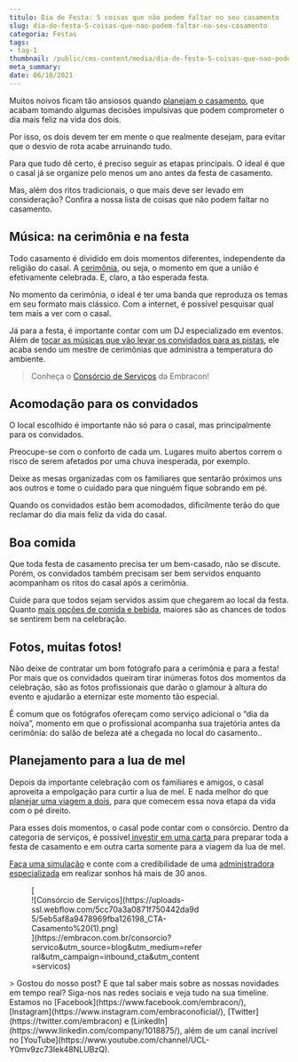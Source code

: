 ```yaml
---
titulo: Dia de Festa: 5 coisas que não podem faltar no seu casamento
slug: dia-de-festa-5-coisas-que-nao-podem-faltar-no-seu-casamento
categoria: Festas
tags:
- tag-1
thumbnail: /public/cms-content/media/dia-de-festa-5-coisas-que-nao-podem-faltar-no-seu-casamento.jpg
meta_summary: 
date: 06/10/2021
---
```

Muitos noivos ficam tão ansiosos quando [planejam o casamento](https://www.embracon.com.br/blog/saiba-quais-sao-os-primeiros-passos-para-planejar-um-casamento), que acabam tomando algumas decisões impulsivas que podem comprometer o dia mais feliz na vida dos dois.

Por isso, os dois devem ter em mente o que realmente desejam, para evitar que o desvio de rota acabe arruinando tudo.

Para que tudo dê certo, é preciso seguir as etapas principais. O ideal é que o casal já se organize pelo menos um ano antes da festa de casamento.

Mas, além dos ritos tradicionais, o que mais deve ser levado em consideração? Confira a nossa lista de coisas que não podem faltar no casamento.

Música: na cerimônia e na festa
-------------------------------

Todo casamento é dividido em dois momentos diferentes, independente da religião do casal. A [cerimônia](https://www.embracon.com.br/blog/cerimonia-e-festa-de-casamento-juntos-ou-separados), ou seja, o momento em que a união é efetivamente celebrada. E, claro, a tão esperada festa.

No momento da cerimônia, o ideal é ter uma banda que reproduza os temas em seu formato mais clássico. Com a internet, é possível pesquisar qual tem mais a ver com o casal.

Já para a festa, é importante contar com um DJ especializado em eventos. Além de [tocar as músicas que vão levar os convidados para as pistas](https://www.embracon.com.br/blog/musica-de-festa-faca-uma-playlist-arrebatadora), ele acaba sendo um mestre de cerimônias que administra a temperatura do ambiente.

> Conheça o [Consórcio de Serviços](https://www.embracon.com.br/consorcio-servicos) da Embracon!

Acomodação para os convidados
-----------------------------

O local escolhido é importante não só para o casal, mas principalmente para os convidados.

Preocupe-se com o conforto de cada um. Lugares muito abertos correm o risco de serem afetados por uma chuva inesperada, por exemplo.

Deixe as mesas organizadas com os familiares que sentarão próximos uns aos outros e tome o cuidado para que ninguém fique sobrando em pé.

Quando os convidados estão bem acomodados, dificilmente terão do que reclamar do dia mais feliz da vida do casal.

Boa comida
----------

Que toda festa de casamento precisa ter um bem-casado, não se discute. Porém, os convidados também precisam ser bem servidos enquanto acompanham os ritos do casal após a cerimônia.

Cuide para que todos sejam servidos assim que chegarem ao local da festa. Quanto [mais opções de comida e bebida](https://www.embracon.com.br/blog/4-conselhos-para-escolher-o-menu-de-festa-de-casamento), maiores são as chances de todos se sentirem bem na celebração.

Fotos, muitas fotos!
--------------------

Não deixe de contratar um bom fotógrafo para a cerimônia e para a festa! Por mais que os convidados queiram tirar inúmeras fotos dos momentos da celebração, são as fotos profissionais que darão o glamour à altura do evento e ajudarão a eternizar este momento tão especial.

É comum que os fotógrafos ofereçam como serviço adicional o “dia da noiva”, momento em que o profissional acompanha sua trajetória antes da cerimônia: do salão de beleza até a chegada no local do casamento..

Planejamento para a lua de mel
------------------------------

Depois da importante celebração com os familiares e amigos, o casal aproveita a empolgação para curtir a lua de mel. E nada melhor do que [planejar uma viagem a dois](https://www.embracon.com.br/blog/viagem-de-lua-de-mel-como-escolher-o-destino-ideal), para que comecem essa nova etapa da vida com o pé direito.

Para esses dois momentos, o casal pode contar com o consórcio. Dentro da categoria de serviços, é possível[ investir em uma carta ](https://www.embracon.com.br/blog/o-que-voce-precisa-saber-sobre-a-carta-de-credito-de-consorcios)para preparar toda a festa de casamento e em outra carta somente para a viagem da lua de mel.

[Faça uma simulação](https://www.embracon.com.br/consorcio-servicos) e conte com a credibilidade de uma [administradora especializada](https://www.embracon.com.br/) em realizar sonhos há mais de 30 anos.

<figure class="w-richtext-figure-type-image w-richtext-align-center" style="max-width:310px">[<div>![Consórcio de Serviços](https://uploads-ssl.webflow.com/5cc70a3a0871f750442da9d5/5eb5af8a9478969fba126198_CTA-Casamento%20(1).png)</div>](https://embracon.com.br/consorcio?servico&utm_source=blog&utm_medium=referral&utm_campaign=inbound_cta&utm_content=servicos)</figure>> Gostou do nosso post? E que tal saber mais sobre as nossas novidades em tempo real? Siga-nos nas redes sociais e veja tudo na sua timeline. Estamos no [Facebook](https://www.facebook.com/embracon/), [Instagram](https://www.instagram.com/embraconoficial/), [Twitter](https://twitter.com/embracon) e [LinkedIn](https://www.linkedin.com/company/1018875/), além de um canal incrível no [YouTube](https://www.youtube.com/channel/UCL-Y0mv9zc73Iek48NLUBzQ).
